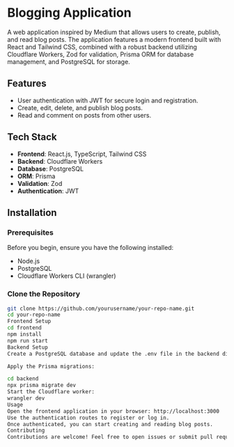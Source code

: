 # Blogging Application  

A web application inspired by Medium that allows users to create, publish, and read blog posts. The application features a modern frontend built with React and Tailwind CSS, combined with a robust backend utilizing Cloudflare Workers, Zod for validation, Prisma ORM for database management, and PostgreSQL for storage.  

## Features  

- User authentication with JWT for secure login and registration.  
- Create, edit, delete, and publish blog posts.  
- Read and comment on posts from other users.  


## Tech Stack  

- **Frontend**: React.js, TypeScript, Tailwind CSS  
- **Backend**: Cloudflare Workers  
- **Database**: PostgreSQL  
- **ORM**: Prisma  
- **Validation**: Zod  
- **Authentication**: JWT  

## Installation  

### Prerequisites  

Before you begin, ensure you have the following installed:  

- Node.js  
- PostgreSQL  
- Cloudflare Workers CLI (wrangler)  

### Clone the Repository  

```bash  
git clone https://github.com/yourusername/your-repo-name.git  
cd your-repo-name  
Frontend Setup
cd frontend  
npm install  
npm run start  
Backend Setup
Create a PostgreSQL database and update the .env file in the backend directory with your database credentials.

Apply the Prisma migrations:

cd backend  
npx prisma migrate dev  
Start the Cloudflare worker:
wrangler dev  
Usage
Open the frontend application in your browser: http://localhost:3000
Use the authentication routes to register or log in.
Once authenticated, you can start creating and reading blog posts.
Contributing
Contributions are welcome! Feel free to open issues or submit pull requests for any improvements or features you'd like to add.


